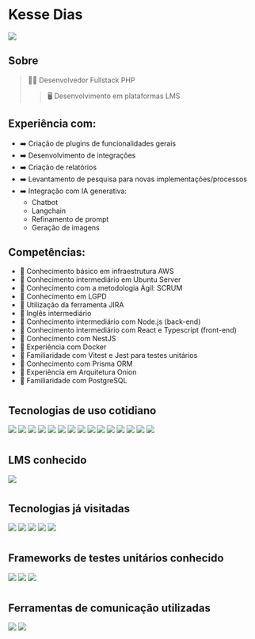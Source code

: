 # Kesse Dias
<a href="https://www.linkedin.com/in/kesse-dias/" target="_blank">
  <img src="https://img.shields.io/badge/LinkedIn-0077B5?style=for-the-badge&logo=linkedin&logoColor=white" />
</a>

## Sobre

> 👨‍💻 Desenvolvedor Fullstack PHP  
>> 🖥️ Desenvolvimento em plataformas LMS  
## Experiência com:
- ➡️ Criação de plugins de funcionalidades gerais
- ➡️ Desenvolvimento de integrações
- ➡️ Criação de relatórios
- ➡️ Levantamento de pesquisa para novas implementações/processos
- ➡️ Integração com IA generativa:
  - Chatbot
  - Langchain
  - Refinamento de prompt
  - Geração de imagens

## Competências:
- 📙 Conhecimento básico em infraestrutura AWS
- 📙 Conhecimento intermediário em Ubuntu Server
- 📙 Conhecimento com a metodologia Ágil: SCRUM
- 📙 Conhecimento em LGPD
- 📙 Utilização da ferramenta JIRA
- 📙 Inglês intermediário
- 📙 Conhecimento intermediário com Node.js (back-end)
- 📙 Conhecimento intermediário com React e Typescript (front-end)
- 📙 Conhecimento com NestJS
- 📙 Experiência com Docker
- 📙 Familiaridade com Vitest e Jest para testes unitários
- 📙 Conhecimento com Prisma ORM
- 📙 Experiência em Arquitetura Onion
- 📙 Familiaridade com PostgreSQL


#

## Tecnologias de uso cotidiano
<p float="left">
    <img src="https://img.shields.io/badge/HTML5-E34F26?style=for-the-badge&logo=html5&logoColor=white" />
    <img src="https://img.shields.io/badge/Bootstrap-563D7C?style=for-the-badge&logo=bootstrap&logoColor=white" />
    <img src="https://img.shields.io/badge/CSS-239120?&style=for-the-badge&logo=css3&logoColor=white" />
    <img src="https://img.shields.io/badge/JavaScript-F7DF1E?style=for-the-badge&logo=javascript&logoColor=black" />
    <img src="https://img.shields.io/badge/jQuery-0769AD?style=for-the-badge&logo=jquery&logoColor=white" />
    <img src="https://img.shields.io/badge/PHP-777BB4?style=for-the-badge&logo=php&logoColor=white" />
    <img src="https://img.shields.io/badge/Laravel-FF2D20?style=for-the-badge&logo=laravel&logoColor=white" />
    <img src="https://img.shields.io/badge/MySQL-00000F?style=for-the-badge&logo=mysql&logoColor=white" />
    <img src="https://img.shields.io/badge/MariaDB-01529E?style=for-the-badge&logo=mariadb&logoColor=white" />
    <img src="https://img.shields.io/badge/Amazon_AWS-232F3E?style=for-the-badge&logo=amazon-aws&logoColor=white" />
    <img src="https://img.shields.io/badge/Ubuntu-E95420?style=for-the-badge&logo=ubuntu&logoColor=white">
    <img src="https://img.shields.io/badge/Apache-CA2136?style=for-the-badge&logo=apache&logoColor=white" />
    <img src="https://img.shields.io/badge/NestJS-E0234E?style=for-the-badge&logo=nestjs&logoColor=white" />
    <img src="https://img.shields.io/badge/Docker-2496ED?style=for-the-badge&logo=docker&logoColor=white" />
    <img src="https://img.shields.io/badge/PostgreSQL-336791?style=for-the-badge&logo=postgresql&logoColor=white" />
</p>

#

## LMS conhecido
<img src="https://img.shields.io/badge/MOODLE-LMS-orange">

#

## Tecnologias já visitadas
<p float="left">
  <img src="https://img.shields.io/badge/Heroku-430098?style=for-the-badge&logo=heroku&logoColor=white" />
  <img src="https://img.shields.io/badge/C%23-239120?style=for-the-badge&logo=c-sharp&logoColor=white" />
  <img src="https://img.shields.io/badge/Nginx-009639?style=for-the-badge&logo=nginx&logoColor=white" />
  <img src="https://img.shields.io/badge/Unity-100000?style=for-the-badge&logo=unity&logoColor=white"/>
  <img src="https://img.shields.io/badge/Lua-2C2D72?style=for-the-badge&logo=lua&logoColor=white"/>
</p>

#

## Frameworks de testes unitários conhecido
<p float="left">
  <img src="https://img.shields.io/badge/Vitest-6A6ED5?style=for-the-badge&logo=vitest&logoColor=white" />
  <img src="https://img.shields.io/badge/Jest-15C213?style=for-the-badge&logo=jest&logoColor=white" />
  <img src="https://img.shields.io/badge/PHP-Unit-purple"/>
</p>

#

## Ferramentas de comunicação utilizadas
<p float="left">
  <img src="https://img.shields.io/badge/Slack-4A154B?style=for-the-badge&logo=slack&logoColor=white">
  <img src="https://img.shields.io/badge/Discord-7289DA?style=for-the-badge&logo=discord&logoColor=white">
</p>
